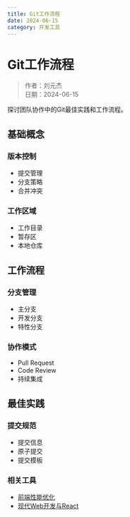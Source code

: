 ```yaml
---
title: Git工作流程
date: 2024-06-15
category: 开发工具
---
```


# Git工作流程

> 作者：刘元杰  
> 日期：2024-06-15

探讨团队协作中的Git最佳实践和工作流程。

## 基础概念

### 版本控制

- 提交管理
- 分支策略
- 合并冲突

### 工作区域

- 工作目录
- 暂存区
- 本地仓库

## 工作流程

### 分支管理

- 主分支
- 开发分支
- 特性分支

### 协作模式

- Pull Request
- Code Review
- 持续集成

## 最佳实践

### 提交规范

- 提交信息
- 原子提交
- 提交模板

### 相关工具

- [前端性能优化](frontend-optimization.html)
- [现代Web开发与React](react-modern-web.html) 
